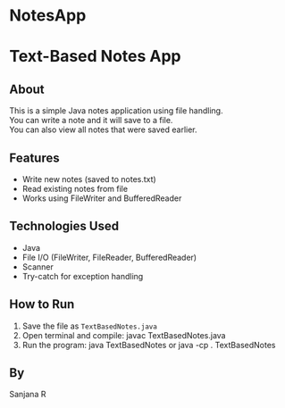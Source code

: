# NotesApp
# Text-Based Notes App

## About
This is a simple Java notes application using file handling.  
You can write a note and it will save to a file.  
You can also view all notes that were saved earlier.

## Features
- Write new notes (saved to notes.txt)
- Read existing notes from file
- Works using FileWriter and BufferedReader

## Technologies Used
- Java
- File I/O (FileWriter, FileReader, BufferedReader)
- Scanner
- Try-catch for exception handling

## How to Run
1. Save the file as `TextBasedNotes.java`
2. Open terminal and compile:
   javac TextBasedNotes.java
3. Run the program:
   java TextBasedNotes or java -cp . TextBasedNotes

## By
Sanjana R

